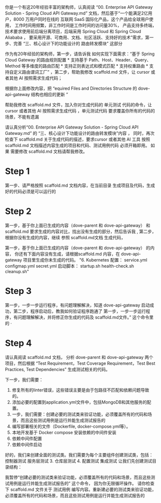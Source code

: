 你是一个有这20年经验丰富的架构师，认真阅读 “00. Enterprise API Gateway Solution - Spring Cloud API Gateway.md” 文档，然后基于“一个能满足2亿用户，8000 万用户同时在线的 互联网 SaaS 国际化产品，这个产品给全球用户使用， 工作时间用频繁，非工作时间是工作时间的访问量30%， 产品支持多终端，技术要求使用前后端分离项目，后端采用 Spring Cloud 和 Spring Cloud Aliababa ， 要采用开源、可商用、文档、社区活跃、支持好的技术”需求，第一步、完善 “三、核心设计下的功能设计的 路由转发模块” 这部分


作为有20年经验的架构师，第一步，请告诉我 如何实现下面需求：“基于 Spring Cloud Gateway 的路由规则配置
            * 支持基于 Path、Host、Header、Query、Method 等多维度的路由匹配
            * 支持正则表达式和模式匹配
            * 支持权重路由
            * 支持自定义路由谓词工厂” ，第二步，帮助我修改  scaffold.md 文件，让 cursor 或者其他 AI 按照需求生成代码；

根据你上面修改内容，把 “equired Files and Directories Structure 的 dove-api-gateway 结构也相应的更新 ”

帮助我修改  scaffold.md 文件，加入你对生成代码的 单元测试 代码的命令，让 cursor 或者其他 AI 按照需求生成代码 ，单元测试代码 要求覆盖你所有的代码的场景，不能有遗漏


请认真分析“00. Enterprise API Gateway Solution - Spring Cloud API Gateway.md” 的 “三、核心设计下功能设计的路由转发模块”内容 ， 同时，再次检查下 scaffold.md 关于生成代码的描述，要求cursor 或者其他 AI 工具 按照 scaffold.md  文档描述内容生成的项目和代码、测试用例代码 必须开箱即用。 如果 需要修改 scaffold.md 文档请帮我修改。 




# Step 1
第一步、请严格按照 scaffold.md 文档内容，在当前目录 生成项目及代码，生成好的代码必须是可以运行的

# Step 2
第一步，基于你上面已生成的内容（dove-parent 和 dove-api-gateway） 和 scaffold.md  要求生成的内容对比，找出没有生成的部分，然后告诉我 , 第二步，根据你没有生成的内容，继续 参照 scaffold.md文档 生成代码，

第一步，基于你上面已生成的内容（dove-parent 和 dove-api-gateway） 的内容， 你还有下面内容没有生成，请根据scaffold.md 内容，在 dove-api-gateway 项目里生成你未生成的代码。 "6. Kubernetes 配置：
service.yml
configmap.yml
secret.yml
启动脚本：
startup.sh
health-check.sh
cleanup.sh"

# Step 3
第一步，一步一步运行程序，有问题理解解决，知道 dove-api-gateway 启动成功，第二步，程序启动后，教我如何验证程序跑通了
第一步，一步一步运行程序，有问题理解解决，并将修正你生成的代码及 scaffold.md文件。”  这个命令里的
·

# Step 4 
请认真阅读 scaffold.md 文档， 分析 dove-parent 和 dove-api-gateway 两个项目，然后根据 “Test Requirement，Test Coverage Requirement，Test Best Practices, Test Dependencies” 生成测试相关的代码。





下一步，我们需要：
1. 修复所有的linter错误，这些错误主要是由于包路径不匹配和依赖问题导致的。
2. 添加必要的配置到application.yml文件中，包括MongoDB和其他服务的配置。
3. 一步，我们需要：创建必要的测试类来验证功能，必须覆盖所有的代码和场景，而且这些测试用例是运行并能生成测试报告的
4. 编写部署相关的文件（Dockerfile, docker-compose.yml等）。
5. 本地开发基于 Docker compose 安装依赖的中间件安装
6. 依赖中间件配置
7. 依赖中间件启动   




好的，我们来创建全面的测试类。我们需要为每个主要组件创建测试类，包括：
控制器测试
服务层测试
3. 仓库层测试
4. 配置测试
集成测试
让我们先创建测试目录结构：


我暂停“创建必要的测试类来验证功能，必须覆盖所有的代码和场景，而且这些测试用例是运行并能生成测试报告的” 这个命令， 因为你无限循环操作。 请你检查下 scaffold.md 文件关于 测试用例 编写内容。重新建必要的测试类来验证功能，必须覆盖所有的代码和场景，而且这些测试用例是运行并能生成测试报告的 